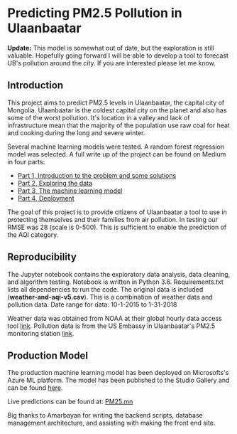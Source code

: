 # Predicting PM2.5 Pollution in Ulaanbaatar

**Update:** This model is somewhat out of date, but the exploration is still valuable. Hopefully going forward I will be able to develop a tool to forecast UB's pollution around the city. If you are interested please let me know.

## Introduction
This project aims to predict PM2.5 levels in Ulaanbaatar, the capital city of Mongolia. Ulaanbaatar is the coldest capital city on the planet and also has some of the worst pollution. It's location in a valley and lack of infrastructure mean that the majority of the population use raw coal for heat and cooking during the long and severe winter. 

Several machine learning models were tested. A random forest regression model was selected. A full write up of the project can be found on Medium in four parts:
- [Part 1, Introduction to the problem and some solutions](https://medium.com/roberts-data-stories/ulaanbaatar-air-pollution-part-1-35e17c83f70b)
- [Part 2, Exploring the data](https://medium.com/mongolian-data-stories/air-pollution-part-2-f9f4da33a1bd)
- [Part 3, The machine learning model](https://medium.com/mongolian-data-stories/part-3-the-model-b2fb9a25a07c)
- [Part 4, Deployment](https://medium.com/mongolian-data-stories/predicting-pm2-5-using-machine-learning-part-4-deployment-54086b5354d1)

The goal of this project is to provide citizens of Ulaanbaatar a tool to use in protecting themselves and their families from air pollution. In testing our RMSE was 28 (scale is 0-500). This is sufficient to enable the prediction of the AQI category.


## Reproducibility
The Jupyter notebook contains the exploratory data analysis, data cleaning, and algorithm testing. Notebook is written in Python 3.6. Requirements.txt lists all dependencies to run the code. The original data is included (**weather-and-aqi-v5.csv**). This is a combination of weather data and pollution data. Date range for data: 10-1-2015 to  1-31-2018

Weather data was obtained from NOAA at their global hourly data access tool [link](https://www.ncei.noaa.gov/access-ui/data-search?datasetId=global-hourly). Pollution data is from the US Embassy in Ulaanbaatar's PM2.5 monitoring station [link](https://www.stateair.mn/).

## Production Model
The production machine learning model has been deployed on Microsofts's Azure ML platform. The model has been published to the Studio Gallery and can be found [here](https://gallery.cortanaintelligence.com/Experiment/UB-PM2-5-Regression-2).

Live predictions can be found at: [PM25.mn](https://pm25.mn)


Big thanks to Amarbayan for writing the backend scripts, database management architecture, and assisting with making the front end site.
